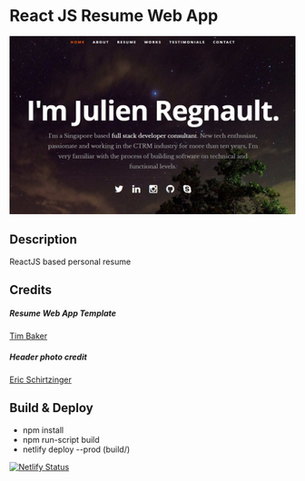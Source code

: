 # React JS Resume Web App
![ReactJS Resume Website Template](resume-screenshot.jpg?raw=true "ReactJS Resume Website Template")

## Description
ReactJS based personal resume

## Credits

##### Resume Web App Template
<a href="https://github.com/tbakerx/react-resume-template">Tim Baker</a>

##### Header photo credit
<a href="https://unsplash.com/@eschirtz?utm_medium=referral&amp;utm_campaign=photographer-credit&amp;utm_content=creditBadge">Eric Schirtzinger</a>


## Build & Deploy
- npm install
- npm run-script build
- netlify deploy --prod (build/)


[![Netlify Status](https://api.netlify.com/api/v1/badges/a37d6ec7-e530-4a4a-b168-afbe60e834b8/deploy-status)](https://app.netlify.com/sites/julien-regnault/deploys)
